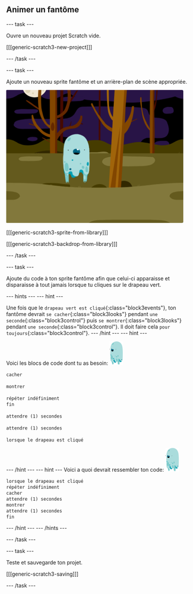 ## Animer un fantôme

--- task ---

Ouvre un nouveau projet Scratch vide.

[[[generic-scratch3-new-project]]]

--- /task ---

--- task ---

Ajoute un nouveau sprite fantôme et un arrière-plan de scène appropriée.

![capture d'écran](images/ghost-ghost.png)

[[[generic-scratch3-sprite-from-library]]]

[[[generic-scratch3-backdrop-from-library]]]

--- /task ---

--- task ---

Ajoute du code à ton sprite fantôme afin que celui-ci apparaisse et disparaisse à tout jamais lorsque tu cliques sur le drapeau vert.

--- hints ---
 --- hint ---

Une fois que le `drapeau vert est cliqué`{:class="block3events"}, ton fantôme devrait `se cacher`{:class="block3looks"} pendant `une seconde`{:class="block3control"} puis `se montrer`{:class="block3looks"} pendant `une seconde`{:class="block3control"}. Il doit faire cela `pour toujours`{:class="block3control"}.
--- /hint ---
 --- hint ---

Voici les blocs de code dont tu as besoin: ![sprite-fantôme](images/ghost-sprite.png)

```blocks3
cacher

montrer

répéter indéfiniment
fin

attendre (1) secondes

attendre (1) secondes

lorsque le drapeau est cliqué
```

--- /hint --- --- hint --- Voici a quoi devrait ressembler ton code: ![sprite-fantôme](images/ghost-sprite.png)

```blocks3
lorsque le drapeau est cliqué
répéter indéfiniment
cacher
attendre (1) secondes
montrer
attendre (1) secondes
fin
```

--- /hint --- --- /hints ---

--- /task ---

--- task ---

Teste et sauvegarde ton projet.

[[[generic-scratch3-saving]]]

--- /task ---